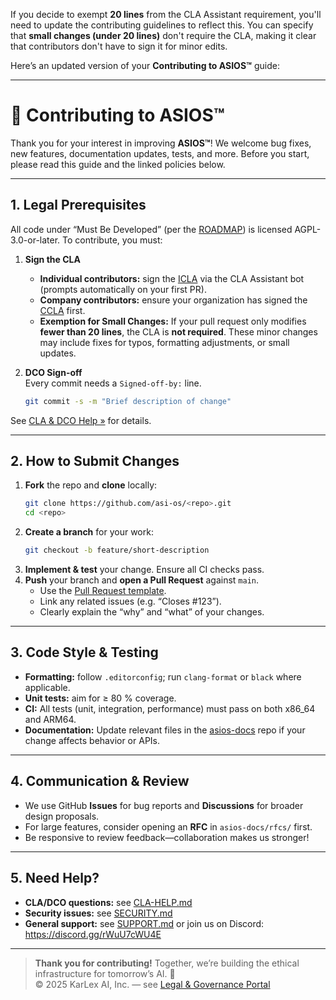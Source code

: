 If you decide to exempt **20 lines** from the CLA Assistant requirement, you'll need to update the contributing guidelines to reflect this. You can specify that **small changes (under 20 lines)** don't require the CLA, making it clear that contributors don't have to sign it for minor edits.

Here’s an updated version of your **Contributing to ASIOS™** guide:

---

# 🤝 Contributing to ASIOS™

Thank you for your interest in improving **ASIOS™**! We welcome bug fixes, new features, documentation updates, tests, and more. Before you start, please read this guide and the linked policies below.

---

## 1. Legal Prerequisites

All code under “Must Be Developed” (per the [ROADMAP](https://github.com/asi-os/asios-docs/blob/main/ROADMAP.md)) is licensed AGPL-3.0-or-later. To contribute, you must:

1. **Sign the CLA**  
   - **Individual contributors:** sign the [ICLA](https://github.com/asi-os/asios-legal/blob/main/ICLA.md) via the CLA Assistant bot (prompts automatically on your first PR).  
   - **Company contributors:** ensure your organization has signed the [CCLA](https://github.com/asi-os/asios-legal/blob/main/CCLA.md) first.
   - **Exemption for Small Changes:** If your pull request only modifies **fewer than 20 lines**, the CLA is **not required**. These minor changes may include fixes for typos, formatting adjustments, or small updates.

2. **DCO Sign-off**  
   Every commit needs a `Signed-off-by:` line.  
   ```bash
   git commit -s -m "Brief description of change"
   ```
See [CLA & DCO Help »](https://github.com/asi-os/asios-legal/blob/main/CLA-HELP.md) for details.

---

## 2. How to Submit Changes

1. **Fork** the repo and **clone** locally:  
   ```bash
   git clone https://github.com/asi-os/<repo>.git
   cd <repo>
   ```
2. **Create a branch** for your work:  
   ```bash
   git checkout -b feature/short-description
   ```
3. **Implement & test** your change. Ensure all CI checks pass.  
4. **Push** your branch and **open a Pull Request** against `main`.  
   - Use the [Pull Request template](https://github.com/asi-os/.github/blob/main/PULL_REQUEST_TEMPLATE.md).  
   - Link any related issues (e.g. “Closes #123”).  
   - Clearly explain the “why” and “what” of your changes.

---

## 3. Code Style & Testing

- **Formatting:** follow `.editorconfig`; run `clang-format` or `black` where applicable.  
- **Unit tests:** aim for ≥ 80 % coverage.  
- **CI:** All tests (unit, integration, performance) must pass on both x86_64 and ARM64.  
- **Documentation:** Update relevant files in the [asios-docs](https://github.com/asi-os/asios-docs) repo if your change affects behavior or APIs.

---

## 4. Communication & Review

- We use GitHub **Issues** for bug reports and **Discussions** for broader design proposals.  
- For large features, consider opening an **RFC** in `asios-docs/rfcs/` first.  
- Be responsive to review feedback—collaboration makes us stronger!

---

## 5. Need Help?

- **CLA/DCO questions:** see [CLA-HELP.md](https://github.com/asi-os/asios-legal/blob/main/CLA-HELP.md)  
- **Security issues:** see [SECURITY.md](https://github.com/asi-os/.github/blob/main/SECURITY.md)  
- **General support:** see [SUPPORT.md](https://github.com/asi-os/.github/blob/main/SUPPORT.md) or join us on Discord: https://discord.gg/rWuU7cWU4E  

---

> **Thank you for contributing!** Together, we’re building the ethical infrastructure for tomorrow’s AI. 🚀  
> © 2025 KarLex AI, Inc. — see [Legal & Governance Portal](https://asios.ai/legal)

